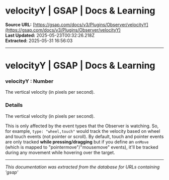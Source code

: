 # velocityY | GSAP | Docs & Learning

**Source URL:** [https://gsap.com/docs/v3/Plugins/Observer/velocityY](https://gsap.com/docs/v3/Plugins/Observer/velocityY)  
**Last Updated:** 2025-05-23T00:32:26.218Z  
**Extracted:** 2025-05-31 16:56:03

---

# velocityY | GSAP | Docs & Learning

### velocityY : Number

The vertical velocity (in pixels per second).

### Details[​](#details "Direct link to Details")

The vertical velocity (in pixels per second).

This is only affected by the event types that the Observer is watching. So, for example, `type: "wheel,touch"` would track the velocity based on wheel and touch events (not pointer or scroll). By default, touch and pointer events are only tracked **while pressing/dragging** but if you define an `onMove` (which is mapped to "pointermove"/"mousemove" events), it'll be tracked during any movement while hovering over the target.

---

*This documentation was extracted from the database for URLs containing 'gsap'*
